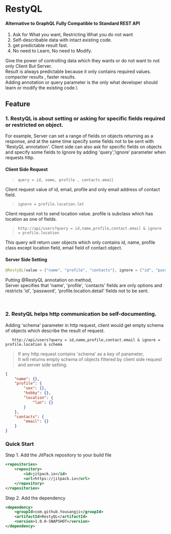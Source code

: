 # RestyQL
#### Alternative to GraphQL Fully Compatible to Standard REST API


1. Ask for What you want, Restricting What you do not want
2. Self-describable data with intact existing code.
3. get predictable result fast.
4. No need to Learn, No need to Modify.



Give the power of controlling data which they wants or do not want to not only Client But Server.\
Result is always predictable because it only contains required values.\
compacter results , faster results. \
Adding annotation or query parameter is the only what developer should learn or modify the existing code.\
 

## Feature
### 1. RestyQL is about setting or asking for specific fields required or restricted on object.
   For example, Server can set a range of fields on objects returning as a response, and at the same time specify some fields not to be sent with 'RestyQL annotation'. Client side can also ask for specific fields on objects and specify some fields to Ignore by adding 'query','ignore' parameter when requests http.

   #### Client Side Request 
  >  `query = id, name, profile , contacts.email`   
  
   Client request value of id, email, profile and only email address of contact field.
     
      
  > `ignore = profile.location.let` 
  
   Client request not to send location value. profile is subclass which has location as one of fields.
            
            
            
     
  >     http://api/users?query = id,name,profile,contact.email & ignore = profile.location
   This query will return user objects which only contains id, name, profile class except location field, email field of contact object.
   
   
  
#### Server Side Setting
```java
@RestyQL(value = {"name", "profile", "contacts"}, ignore = {"id", "password", "profile.location.detail"})
```
   
   Putting @RestyQL annotation on method,\
   Server specifies that 'name', 'profile', 'contacts' fields are only options and restricts 'id', 'password', 'profile.location.detail' fields not to be sent.
   
   
  
  
  
  
 &nbsp;
 &nbsp;
 &nbsp;
### 2. RestyQL helps http communication be self-documenting.
   Adding 'schema' parameter in http request, client would get empty schema of objects which describe the result of request.
    
       http://api/users?query = id,name,profile,contact.email & ignore = profile.location & schema
       
    
  > If any http request contains 'schema' as a key of parameter,\
   It will returns empty schema of objects filtered by client side request and server side setting.
  >
```json
{
    "name": {},
    "profile": {
        "sex": {},
        "hobby": {},
        "location": {
            "lan": {}
        }
    },
    "contacts": {
        "email": {}
    }
}
```
    

### Quick Start

Step 1. Add the JitPack repository to your build file
```xml
<repositories>
    <repository>
        <id>jitpack.io</id>
        <url>https://jitpack.io</url>
    </repository>
</repositories>
```
Step 2. Add the dependency
```xml
<dependency>
    <groupId>com.github.Yousangji</groupId>
    <artifactId>RestyQL</artifactId>
    <version>1.0.0-SNAPSHOT</version>
</dependency>
```
